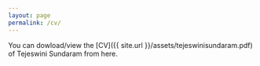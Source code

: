 ```yaml
---
layout: page
permalink: /cv/
---
```


You can dowload/view the [CV]({{ site.url }}/assets/tejeswinisundaram.pdf) of Tejeswini Sundaram from here.
